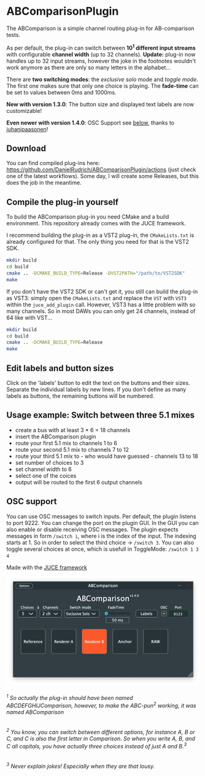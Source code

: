 # ABComparisonPlugin
The ABComparison is a simple channel routing plug-in for AB-comparison tests. 

As per default, the plug-in can switch between **10<sup>1</sup> different input streams** with configurable **channel width** (up to 32 channels). **Update:** plug-in now handles up to 32 input streams, however the joke in the footnotes wouldn't work anymore as there are only so many letters in the alphabet...

There are **two switching modes**: the *exclusive solo* mode and *toggle mode*. The first one makes sure that only one choice is playing. 
The **fade-time** can be set to values between 0ms and 1000ms.

**New with version 1.3.0**: The button size and displayed text labels are now customizable! 

**Even newer with version 1.4.0**: OSC Support see [below](#osc-support), thanks to [juhanipaasonen](https://github.com/juhanipaasonen)!

## Download
You can find compiled plug-ins here: https://github.com/DanielRudrich/ABComparisonPlugin/actions (just check one of the latest workflows).
Some day, I will create some Releases, but this does the job in the meantime.

## Compile the plug-in yourself
To build the ABComparison plug-in you need CMake and a build environment. This repository already comes with the JUCE framework.

I recommend building the plug-in as a VST2 plug-in, the `CMakeLists.txt` is already configured for that. The only thing you need for that is the VST2 SDK. 
```sh
mkdir build
cd build
cmake .. -DCMAKE_BUILD_TYPE=Release -DVST2PATH="/path/to/VST2SDK"
make
```

If you don't have the VST2 SDK or can't get it, you still can build the plug-in as VST3: simply open the `CMakeLists.txt` and replace the `VST` with `VST3` within the `juce_add_plugin` call. However, VST3 has a little problem with so many channels. So in most DAWs you can only get 24 channels, instead of 64 like with VST...
```sh
mkdir build
cd build
cmake .. -DCMAKE_BUILD_TYPE=Release
make
```
## Edit labels and button sizes
Click on the 'labels' button to edit the text on the buttons and their sizes. Separate the individual labels by new lines. If you don't define as many labels as buttons, the remaining buttons will be numbered.

## Usage example: Switch between three 5.1 mixes
 - create a bus with at least 3 * 6 = 18 channels
 - insert the ABComparison plugin
 - route your first 5.1 mix to channels 1 to 6
 - route your second 5.1 mix to channels 7 to 12
 - route your third 5.1 mix to - who would have guessed - channels 13 to 18
 - set number of choices to 3
 - set channel width to 6
 - select one of the coices
 - output will be routed to the first 6 output channels

## OSC support
You can use OSC messages to switch inputs. Per default, the plugin listens to port 9222. You can change the port on the plugin GUI. In the GUI you can also enable or disable receiving OSC messages. The plugin expects messages in form `/switch i`, where i is the index of the input. The indexing starts at 1. So in order to select the third choice -> `/switch 3`. You can also toggle several choices at once, which is usefull in ToggleMode: `/switch 1 3 4`

Made with the [JUCE framework](https://github.com/juce-framework/JUCE)

![](screenshot.png)

###### <sup>1</sup> So actually the plug-in should have been named ABCDEFGHIJComparison, however, to make the ABC-pun<sup>2</sup> working, it was named ABComparison
###### <sup>2</sup> You know, you can switch between different options, for instance A, B or C, and C is also the first letter in Comparison. So when you write A, B, and C all capitals, you have actually three choices instead of just A and B.<sup>3</sup>
###### <sup>3</sup> Never explain jokes! Especially when they are that lousy.
